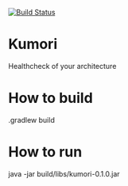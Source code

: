 [![Build Status](https://travis-ci.org/Mathmagicians/kumori.svg?branch=master)](https://travis-ci.org/Mathmagicians/kumori)

# Kumori

Healthcheck of your architecture

# How to build
.gradlew build 

# How to run
java -jar build/libs/kumori-0.1.0.jar